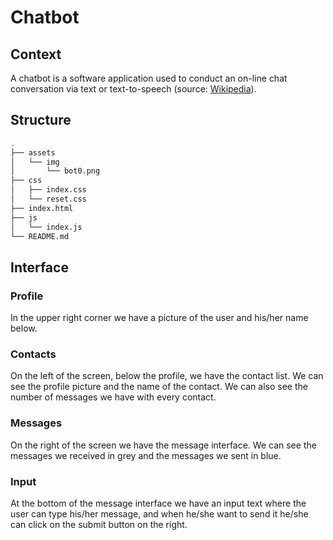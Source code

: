 # Chatbot

## Context
A chatbot is a software application used to conduct an on-line chat conversation via text or text-to-speech (source: [Wikipedia](https://en.wikipedia.org/wiki/Chatbot)).

## Structure
```bash
.
├── assets
│   └── img
│       └── bot0.png
├── css
│   ├── index.css
│   └── reset.css
├── index.html
├── js
│   └── index.js
└── README.md
```
## Interface

### Profile
In the upper right corner we have a picture of the user and his/her name below.

### Contacts
On the left of the screen, below the profile, we have the contact list. We can see the profile picture and the name of the contact. We can also see the number of messages we have with every contact.

### Messages
On the right of the screen we have the message interface. We can see the messages we received in grey and the messages we sent in blue.

### Input
At the bottom of the message interface we have an input text where the user can type his/her message, and when he/she want to send it he/she can click on the submit button on the right.
